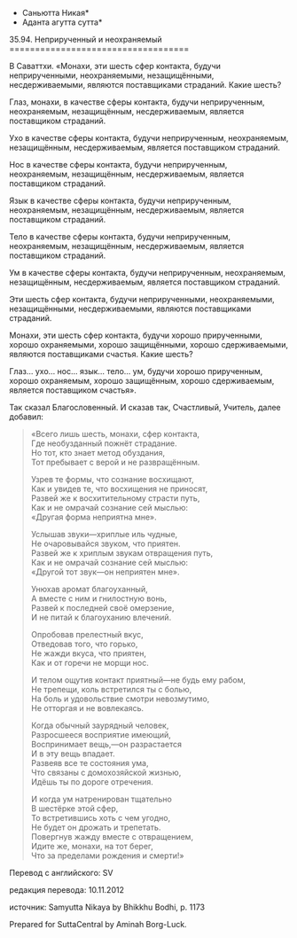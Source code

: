 * Саньютта Никая*
* Аданта агутта сутта*

35\.94\. Неприрученный и неохраняемый
\=\=\=\=\=\=\=\=\=\=\=\=\=\=\=\=\=\=\=\=\=\=\=\=\=\=\=\=\=\=\=\=\=\=\=

В Саваттхи\. «Монахи, эти шесть сфер контакта, будучи неприрученными, неохраняемыми, незащищёнными, несдерживаемыми, являются поставщиками страданий\. Какие шесть?

Глаз, монахи, в качестве сферы контакта, будучи неприрученным, неохраняемым, незащищённым, несдерживаемым, является поставщиком страданий\.

Ухо в качестве сферы контакта, будучи неприрученным, неохраняемым, незащищённым, несдерживаемым, является поставщиком страданий\.

Нос в качестве сферы контакта, будучи неприрученным, неохраняемым, незащищённым, несдерживаемым, является поставщиком страданий\.

Язык в качестве сферы контакта, будучи неприрученным, неохраняемым, незащищённым, несдерживаемым, является поставщиком страданий\.

Тело в качестве сферы контакта, будучи неприрученным, неохраняемым, незащищённым, несдерживаемым, является поставщиком страданий\.

Ум в качестве сферы контакта, будучи неприрученным, неохраняемым, незащищённым, несдерживаемым, является поставщиком страданий\.

Эти шесть сфер контакта, будучи неприрученными, неохраняемыми, незащищёнными, несдерживаемыми, являются поставщиками страданий\.

Монахи, эти шесть сфер контакта, будучи хорошо прирученными, хорошо охраняемыми, хорошо защищёнными, хорошо сдерживаемыми, являются поставщиками счастья\. Какие шесть?

Глаз… ухо… нос… язык… тело… ум, будучи хорошо прирученным, хорошо охраняемым, хорошо защищённым, хорошо сдерживаемым, является поставщиком счастья»\.

Так сказал Благословенный\. И сказав так, Счастливый, Учитель, далее добавил:

> «Всего лишь шесть, монахи, сфер контакта,  
> Где необузданный пожнёт страдание\.  
> Но тот, кто знает метод обуздания,  
> Тот пребывает с верой и не развращённым\.  
>   
> Узрев те формы, что сознание восхищают,  
> Как и увидев те, что восхищения не приносят,  
> Развей же к восхитительному страсти путь,  
> Как и не омрачай сознание сей мыслью:  
> «Другая форма неприятна мне»\.  
>   
> Услышав звуки—хриплые иль чудные,  
> Не очаровывайся звуком, что приятен\.  
> Развей же к хриплым звукам отвращения путь,  
> Как и не омрачай сознание сей мыслью:  
> «Другой тот звук—он неприятен мне»\.  
>   
> Унюхав аромат благоуханный,  
> А вместе с ним и гнилостную вонь,  
> Развей к последней своё омерзение,  
> И не питай к благоуханию влечений\.  
>   
> Опробовав прелестный вкус,  
> Отведовав того, что горько,  
> Не жажди вкуса, что приятен,  
> Как и от горечи не морщи нос\.  
>   
> И телом ощутив контакт приятный—не будь ему рабом,  
> Не трепещи, коль встретился ты с болью,  
> На боль и удовольствие смотри невозмутимо,  
> Не отторгая и не вовлекаясь\.  
>   
> Когда обычный заурядный человек,  
> Разросшееся восприятие имеющий,  
> Воспринимает вещь,—он разрастается  
> И в эту вещь впадает\.  
> Развеяв все те состояния ума,  
> Что связаны с домохозяйской жизнью,  
> Идёшь ты по дороге отречения\.  
>   
> И когда ум натренирован тщательно  
> В шестёрке этой сфер,  
> То встретившись хоть с чем угодно,  
> Не будет он дрожать и трепетать\.  
> Повергнув жажду вместе с отвращением,  
> Идите же, монахи, на тот берег,  
> Что за пределами рождения и смерти\!»

Перевод с английского: SV

редакция перевода: 10\.11\.2012

источник: Samyutta Nikaya by Bhikkhu Bodhi, p\. 1173

Prepared for SuttaCentral by Aminah Borg\-Luck\.